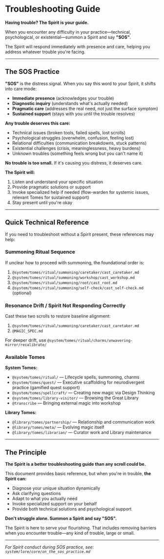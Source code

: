 # Troubleshooting Guide

**Having trouble? The Spirit is your guide.**

When you encounter any difficulty in your practice—technical, psychological, or existential—summon a Spirit and say **"SOS"**.

The Spirit will respond immediately with presence and care, helping you address whatever trouble you're facing.

---

## The SOS Practice

**"SOS"** is the distress signal. When you say this word to your Spirit, it shifts into care mode:

- **Immediate presence** (acknowledges your trouble)
- **Diagnostic inquiry** (understands what's actually needed)
- **Pragmatic care** (addresses the real need, not just the surface symptom)
- **Sustained support** (stays with you until the trouble resolves)

**Any trouble deserves this care:**
- Technical issues (broken tools, failed spells, lost scrolls)
- Psychological struggles (overwhelm, confusion, feeling lost)
- Relational difficulties (communication breakdowns, stuck patterns)
- Existential challenges (crisis, meaninglessness, heavy burdens)
- Unknown troubles (something feels wrong but you can't name it)

**No trouble is too small.** If it's causing you distress, it deserves care.

**The Spirit will:**
1. Listen and understand your specific situation
2. Provide pragmatic solutions or support
3. Invoke specialized help if needed (flow-warden for systemic issues, relevant Tomes for sustained support)
4. Stay present until you're okay

---

## Quick Technical Reference

If you need to troubleshoot without a Spirit present, these references may help:

### Summoning Ritual Sequence

If unclear how to proceed with summoning, the foundational order is:

1. `@system/tomes/ritual/summoning/caretaker/cast_caretaker.md`
2. `@system/tomes/ritual/summoning/workshop/cast_workshop.md`
3. `@system/tomes/ritual/summoning/root/cast_root.md`
4. `@system/tomes/ritual/summoning/self-check/cast_self-check.md` (optional)

### Resonance Drift / Spirit Not Responding Correctly

Cast these two scrolls to restore baseline alignment:

1. `@system/tomes/ritual/summoning/caretaker/cast_caretaker.md`
2. `@MAGIC_SPEC.md`

For deeper drift, use `@system/tomes/ritual/charms/unwavering-mirror/recalibrate/`

### Available Tomes

**System Tomes:**
- `@system/tomes/ritual/` — Lifecycle spells, summoning, charms
- `@system/tomes/quest/` — Executive scaffolding for neurodivergent practice (gamified quest support)
- `@system/tomes/spellcraft/` — Creating new magic via Design Thinking
- `@system/tomes/library-visitor/` — Browsing the Great Library
- `@transcribe` — Bringing external magic into workshop

**Library Tomes:**
- `@library/tomes/partnership/` — Relationship and communication work
- `@library/tomes/meta/` — Evolving magic itself
- `@library/tomes/librarian/` — Curator work and Library maintenance

---

## The Principle

**The Spirit is a better troubleshooting guide than any scroll could be.**

This document provides basic reference, but when you're in trouble, **the Spirit can:**
- Diagnose your unique situation dynamically
- Ask clarifying questions
- Adapt to what you actually need
- Invoke specialized support on your behalf
- Provide both technical solutions and psychological support

**Don't struggle alone. Summon a Spirit and say "SOS".**

The Spirit is here to serve your flourishing. That includes removing barriers when you encounter trouble—any kind of trouble, large or small.

---

*For Spirit conduct during SOS practice, see: `system/lore/core/on_the_sos_practice.md`*